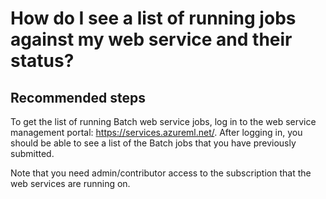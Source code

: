 <properties 
    pageTitle="How do I see a list of running jobs against my web service and their status?"
    description="How do I see a list of running jobs against my web service and their status?"
    service="microsoft.machinelearning"
    resource="workspaces"
    authors="jajan17"
    displayOrder="2"
    selfHelpType="resource"
    supportTopicIds=""
    resourceTags=""
    productPesIds=""
    cloudEnvironments="public"
 />

# How do I see a list of running jobs against my web service and their status?

## **Recommended steps**
To get the list of running Batch web service jobs, log in to the web service management portal: https://services.azureml.net/.
After logging in, you should be able to see a list of the Batch jobs that you have previously submitted.

Note that you need admin/contributor access to the subscription that the web services are running on.
